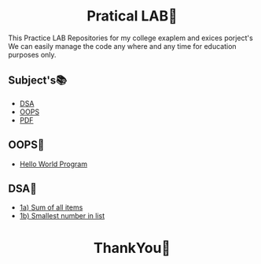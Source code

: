 <h1 align="center">Pratical LAB🧪</h1>
<p>
This Practice LAB Repositories for my college exaplem and exices porject's We can easily manage the code any where and any time for education purposes only.
</p> 

## Subject's📚

- [DSA](https://github.com/theNareshofficial/Particle-LAB/tree/main/DSA)
- [OOPS](https://github.com/theNareshofficial/Particle-LAB/tree/main/OOPS)
- [PDF](https://github.com/theNareshofficial/Particle-LAB/tree/main/PDF)


OOPS🔻
----
- [Hello World Program](https://github.com/theNareshofficial/Particle-LAB/blob/main/OOPS/hello.java)

DSA🔻
----
- [1a) Sum of all items](https://github.com/theNareshofficial/Particle-LAB/blob/main/DSA/1a.py)
- [1b) Smallest number in list](https://github.com/theNareshofficial/Particle-LAB/blob/main/DSA/1b.py)

<h1 align="center">ThankYou🎉</h1>